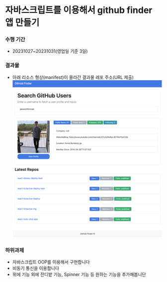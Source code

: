 # 자바스크립트를 이용해서 github finder 앱 만들기
### 수행 기간
- 20231027~20231031(영업일 기준 3일)
### 결과물
- 아래 리소스 형상(manifest)이 올라간 결과물 레포 주소(URL 제출)
![Alt text](image.png)
### 하위과제
- 자바스크립트 OOP를 이용해서 구현합니다
- 비동기 통신을 이용합니다
- 위에 기능 외에 잔디밭 기능, Spinner 기능 등 원하는 기능을 추가해봅니단